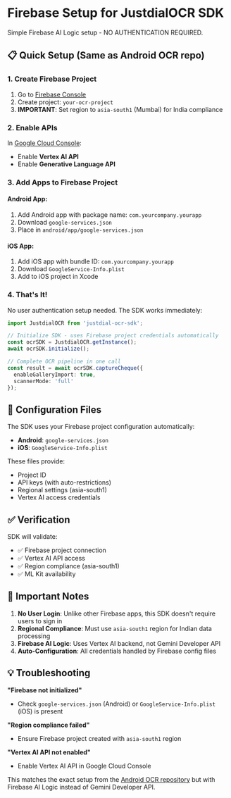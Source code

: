 # Firebase Setup for JustdialOCR SDK

Simple Firebase AI Logic setup - NO AUTHENTICATION REQUIRED.

## 📋 Quick Setup (Same as Android OCR repo)

### 1. Create Firebase Project

1. Go to [Firebase Console](https://console.firebase.google.com/)
2. Create project: `your-ocr-project`
3. **IMPORTANT**: Set region to `asia-south1` (Mumbai) for India compliance

### 2. Enable APIs

In [Google Cloud Console](https://console.cloud.google.com/):
- Enable **Vertex AI API**  
- Enable **Generative Language API**

### 3. Add Apps to Firebase Project

#### Android App:
1. Add Android app with package name: `com.yourcompany.yourapp`
2. Download `google-services.json`
3. Place in `android/app/google-services.json`

#### iOS App:
1. Add iOS app with bundle ID: `com.yourcompany.yourapp`
2. Download `GoogleService-Info.plist`
3. Add to iOS project in Xcode

### 4. That's It! 

No user authentication setup needed. The SDK works immediately:

```typescript
import JustdialOCR from 'justdial-ocr-sdk';

// Initialize SDK - uses Firebase project credentials automatically
const ocrSDK = JustdialOCR.getInstance();
await ocrSDK.initialize();

// Complete OCR pipeline in one call
const result = await ocrSDK.captureCheque({
  enableGalleryImport: true,
  scannerMode: 'full'
});
```

## 🔧 Configuration Files

The SDK uses your Firebase project configuration automatically:

- **Android**: `google-services.json`
- **iOS**: `GoogleService-Info.plist`

These files provide:
- Project ID
- API keys (with auto-restrictions)
- Regional settings (asia-south1)
- Vertex AI access credentials

## ✅ Verification

SDK will validate:
- ✅ Firebase project connection
- ✅ Vertex AI API access
- ✅ Region compliance (asia-south1)
- ✅ ML Kit availability

## 🚨 Important Notes

1. **No User Login**: Unlike other Firebase apps, this SDK doesn't require users to sign in
2. **Regional Compliance**: Must use `asia-south1` region for Indian data processing
3. **Firebase AI Logic**: Uses Vertex AI backend, not Gemini Developer API
4. **Auto-Configuration**: All credentials handled by Firebase config files

## 💡 Troubleshooting

**"Firebase not initialized"**
- Check `google-services.json` (Android) or `GoogleService-Info.plist` (iOS) is present

**"Region compliance failed"**
- Ensure Firebase project created with `asia-south1` region

**"Vertex AI API not enabled"**
- Enable Vertex AI API in Google Cloud Console

This matches the exact setup from the [Android OCR repository](https://github.com/manvendrapratapsingh/androidocr) but with Firebase AI Logic instead of Gemini Developer API.